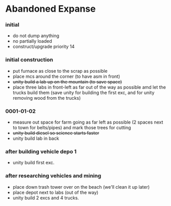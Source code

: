 # Abandoned Expanse

### initial
- do not dump anything
- no partially loaded
- construct/upgrade priority 14

### initial construction
- put furnace as close to the scrap as possible
- place mcs around the corner (to have asm in front)
- ~~unity build a lab up on the mountain (to save space)~~
- place three labs in front-left as far out of the way as possible amd let the trucks build them (save unity for building the first exc, and for unity removing wood from the trucks)

### 0001-01-02
- measure out space for farm going as far left as possible (2 spaces next to town for belts/pipes) and mark those trees for cutting
- ~~unity build diesel so science starts faster~~
- unity build lab in back


### after building vehicle depo 1
- unity build first exc.

### after researching vehicles and mining
- place down trash tower over on the beach (we'll clean it up later)
- place depot next to labs (out of the way)
- unity build 2 excs and 4 trucks.
